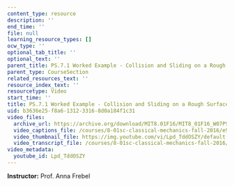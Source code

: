 ```yaml
---
content_type: resource
description: ''
end_time: ''
file: null
learning_resource_types: []
ocw_type: ''
optional_tab_title: ''
optional_text: ''
parent_title: PS.7.1 Worked Example - Collision and Sliding on a Rough Surface
parent_type: CourseSection
related_resources_text: ''
resource_index_text: ''
resourcetype: Video
start_time: ''
title: PS.7.1 Worked Example - Collision and Sliding on a Rough Surface
uid: b3636e25-f8a6-1312-3316-8d0a184f1c31
video_files:
  archive_url: https://archive.org/download/MIT8.01F16/MIT8_01F16_W07PS01_360p.mp4
  video_captions_file: /courses/8-01sc-classical-mechanics-fall-2016/e9a8ec6b32155dff952ad45df47508b4_Lpd_TddOSZY.vtt
  video_thumbnail_file: https://img.youtube.com/vi/Lpd_TddOSZY/default.jpg
  video_transcript_file: /courses/8-01sc-classical-mechanics-fall-2016/09e2bca9aff49247fd116081b5b0ed5f_Lpd_TddOSZY.pdf
video_metadata:
  youtube_id: Lpd_TddOSZY
---
```


**Instructor:** Prof. Anna Frebel



